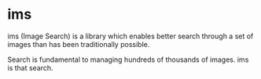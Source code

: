 # ims

ims (Image Search) is a library which enables better search through a set of images than has been traditionally possible.

Search is fundamental to managing hundreds of thousands of images. ims is that search.
